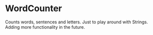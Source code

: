 # WordCounter

Counts words, sentences and letters. Just to play around with Strings. Adding more functionality in the future.
